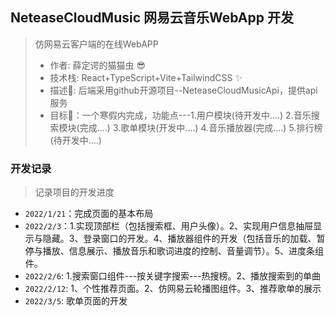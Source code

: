 
## NeteaseCloudMusic 网易云音乐WebApp 开发
> 仿网易云客户端的在线WebAPP
> * 作者: 薛定谔的猫猫虫 😎
> * 技术栈: React+TypeScript+Vite+TailwindCSS ✨
> * 描述🔧: 后端采用github开源项目--NeteaseCloudMusicApi，提供api服务
> * 目标🧡：一个寒假内完成，功能点---1.用户模块(待开发中....) 2.音乐搜索模块(完成....) 3.歌单模块(开发中....) 4.音乐播放器(完成....) 5.排行榜(待开发中....)

### 开发记录
> 记录项目的开发进度
* `2022/1/21`：完成页面的基本布局
* `2022/2/3`：1.实现顶部栏（包括搜索框、用户头像）。2、实现用户信息抽屉显示与隐藏。3、登录窗口的开发。4、播放器组件的开发（包括音乐的加载、暂停与播放、信息展示、播放音乐和歌词进度的控制、音量调节）。5、进度条组件。
* `2022/2/6`: 1.搜索窗口组件---按关键字搜索---热搜榜。2、播放搜索到的单曲
* `2022/2/12`: 1、个性推荐页面。2、仿网易云轮播图组件。3、推荐歌单的展示
* `2022/3/5`: 歌单页面的开发

